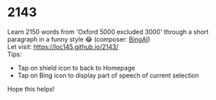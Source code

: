 # 2143
Learn 2150 words from 'Oxford 5000 excluded 3000' through a short paragraph in a funny style 😂 (composer: [BingAI](https://blogs.microsoft.com/blog/2023/02/07/reinventing-search-with-a-new-ai-powered-microsoft-bing-and-edge-your-copilot-for-the-web/))<br>
Let visit: https://loc145.github.io/2143/<br>
Tips:<br>
+ Tap on shield icon to back to Homepage<br>
+ Tap on Bing icon to display part of speech of current selection<br>

Hope this helps!